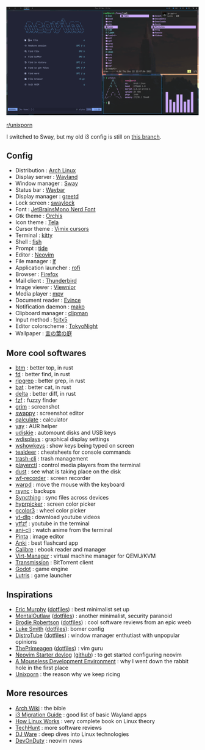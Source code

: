 ![screenshot](screenshot.png)

[r/unixporn](https://www.reddit.com/r/unixporn/comments/zswnv3/sway_wayland_is_the_way_to_go/)

I switched to Sway, but my old i3 config is still on [this branch](https://github.com/Lysquid/dotfiles/tree/i3).

## Config

+ Distribution : [Arch Linux](https://archlinux.org/)
+ Display server : [Wayland](https://wayland.freedesktop.org/)
+ Window manager : [Sway](https://swaywm.org/)
+ Status bar : [Waybar](https://github.com/Alexays/Waybar)
+ Display manager : [greetd](https://git.sr.ht/~kennylevinsen/greetd)
+ Lock screen : [swaylock](https://github.com/swaywm/swaylock)
+ Font : [JetBrainsMono Nerd Font](https://www.jetbrains.com/lp/mono/)
+ Gtk theme : [Orchis](https://github.com/vinceliuice/Orchis-theme)
+ Icon theme : [Tela](https://github.com/vinceliuice/Tela-icon-theme)
+ Cursor theme : [Vimix cursors](https://github.com/vinceliuice/Vimix-cursors)
+ Terminal : [kitty](https://sw.kovidgoyal.net/kitty/)
+ Shell : [fish](https://fishshell.com/)
+ Prompt : [tide](https://github.com/IlanCosman/tide)
+ Editor : [Neovim](https://neovim.io/)
+ File manager : [lf](https://github.com/gokcehan/lf/)
+ Application launcher : [rofi](https://github.com/davatorium/rofi)
+ Browser : [Firefox](https://www.mozilla.org/firefox/)
+ Mail client : [Thunderbird](https://www.thunderbird.net)
+ Image viewer : [Viewnior](https://github.com/hellosiyan/Viewnior)
+ Media player : [mpv](https://mpv.io/)
+ Document reader : [Evince](https://wiki.gnome.org/Apps/Evince)
+ Notification daemon : [mako](https://github.com/emersion/mako)
+ Clipboard manager : [clipman](https://github.com/yory8/clipman)
+ Input method : [fcitx5](https://fcitx-im.org/wiki/Fcitx_5)
+ Editor colorscheme : [TokyoNight](https://github.com/folke/tokyonight.nvim)
+ Wallpaper : [言の葉の庭](https://www.reddit.com/r/wallpaper/comments/n9kuz5)

## More cool softwares

+ [btm](https://github.com/ClementTsang/bottom) : better top, in rust
+ [fd](https://github.com/sharkdp/fd) : better find, in rust
+ [ripgrep](https://github.com/BurntSushi/ripgrep) : better grep, in rust
+ [bat](https://github.com/sharkdp/bat) : better cat, in rust
+ [delta](https://github.com/dandavison/delta) : better diff, in rust
+ [fzf](https://github.com/junegunn/fzf) : fuzzy finder
+ [grim](https://sr.ht/~emersion/grim/) : screenshot
+ [swappy](https://github.com/jtheoof/swappy) : screenshot editor
+ [qalculate](https://github.com/Qalculate/qalculate-gtk) : calculator
+ [yay](https://github.com/Jguer/yay) : AUR helper
+ [udiskie](https://github.com/coldfix/udiskie/) : automount disks and USB keys
+ [wdisplays](https://github.com/artizirk/wdisplays) : graphical display settings
+ [wshowkeys](https://git.sr.ht/~sircmpwn/wshowkeys) : show keys being typed on screen
+ [tealdeer](https://github.com/dbrgn/tealdeer) : cheatsheets for console commands
+ [trash-cli](https://github.com/andreafrancia/trash-cli) : trash management
+ [playerctl](https://github.com/altdesktop/playerctl) : control media players from the terminal
+ [dust](https://github.com/bootandy/dust) : see what is taking place on the disk
+ [wf-recorder](https://github.com/ammen99/wf-recorder) : screen recorder
+ [warpd](https://github.com/rvaiya/warpd) : move the mouse with the keyboard
+ [rsync](https://wiki.archlinux.org/title/rsync) : backups
+ [Syncthing](https://syncthing.net/) : sync files across devices
+ [hyprpicker](https://github.com/hyprwm/hyprpicker) : screen color picker
+ [gcolor3](https://www.hjdskes.nl/projects/gcolor3/) : wheel color picker
+ [yt-dlp](https://github.com/yt-dlp/yt-dlp) : download youtube videos
+ [ytfzf](https://github.com/pystardust/ytfzf/) : youtube in the terminal
+ [ani-cli](https://github.com/pystardust/ani-cli) : watch anime from the terminal
+ [Pinta](https://www.pinta-project.com/) : image editor
+ [Anki](https://apps.ankiweb.net/) : best flashcard app
+ [Calibre](https://calibre-ebook.com/) : ebook reader and manager
+ [Virt-Manager](https://virt-manager.org/) : virtual machine manager for QEMU/KVM
+ [Transmission](https://transmissionbt.com/) : BitTorrent client
+ [Godot](https://godotengine.org/) : game engine
+ [Lutris](https://lutris.net/) : game launcher

## Inspirations

+ [Eric Murphy](https://www.youtube.com/c/EricMurphyxyz) ([dotfiles](https://github.com/ericmurphyxyz/dotfiles)) : best minimalist set up
+ [MentalOutlaw](https://www.youtube.com/c/MentalOutlaw) ([dotfiles](https://github.com/MentalOutlaw/deploygentoo)) : another minimalist, security paranoid
+ [Brodie Robertson](https://www.youtube.com/c/BrodieRobertson) ([dotfiles](https://github.com/BrodieRobertson/dotfiles)) : cool software reviews from an epic weeb
+ [Luke Smith](https://www.youtube.com/c/LukeSmithxyz) ([dotfiles](https://github.com/LukeSmithxyz/voidrice)): bomer config
+ [DistroTube](https://www.youtube.com/c/DistroTube) ([dotfiles](https://gitlab.com/dwt1/dotfiles)) : window manager enthutiast with unpopular opinions
+ [ThePrimeagen](https://www.youtube.com/c/ThePrimeagen) ([dotfiles](https://github.com/ThePrimeagen/.dotfiles)) : vim guru
+ [Neovim Starter devlog](https://vonheikemen.github.io/devlog/tools/build-your-first-lua-config-for-neovim/) ([github](https://github.com/VonHeikemen/nvim-starter)) : to get started configuring neovim
+ [A Mouseless Development Environment](https://thevaluable.dev/mouseless-development-environment/) : why I went down the rabbit hole in the first place
+ [Unixporn](https://www.reddit.com/r/unixporn/) : the reason why we keep ricing

## More resources

+ [Arch Wiki](https://wiki.archlinux.org/) : the bible
+ [i3 Migration Guide](https://github.com/swaywm/sway/wiki/i3-Migration-Guide) : good list of basic Wayland apps
+ [How Linux Works](https://nostarch.com/howlinuxworks3) : very complete book on Linux theory
+ [TechHunt](https://www.youtube.com/c/TechHutHD) : more software reviews
+ [DJ Ware](https://www.youtube.com/c/DJWareCG) : deep dives into Linux technologies
+ [DevOnDuty](https://www.youtube.com/channel/UCFU7a7OMYfcpjtIpu2j47_Q) : neovim news
